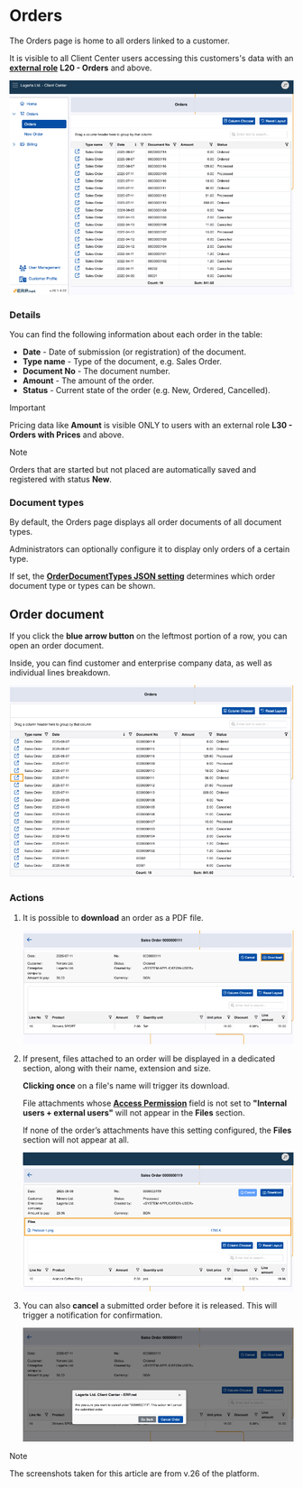 # Orders

The Orders page is home to all orders linked to a customer.

It is visible to all Client Center users accessing this customers's data with an **[external role](https://docs.erp.net/tech/modules/crm/sales/customers/external-access.html#roles)** **L20 - Orders** and above.

![pictures](pictures/orders_screen.png)

### Details

You can find the following information about each order in the table:

- **Date** - Date of submission (or registration) of the document.
- **Type name** - Type of the document, e.g. Sales Order.
- **Document No** - The document number.
- **Amount** - The amount of the order. 
- **Status** - Current state of the order (e.g. New, Ordered, Cancelled).

> [!Important]
>
> Pricing data like **Amount** is visible ONLY to users with an external role **L30 - Orders with Prices** and above.

> [!NOTE]
>
> Orders that are started but not placed are automatically saved and registered with status **New**.

### Document types

By default, the Orders page displays all order documents of all document types.

Administrators can optionally configure it to display only orders of a certain type. 

If set, the **[OrderDocumentTypes JSON setting](https://docs.erp.net/tech/modules/crm/clientcenter/reference.html#orderdocumenttypes-setting)** determines which order document type or types can be shown.

## Order document 

If you click the **blue arrow button** on the leftmost portion of a row, you can open an order document.

Inside, you can find customer and enterprise company data, as well as individual lines breakdown.

![pictures](pictures/orders_sele.png)

### Actions

1. It is possible to **download** an order as a PDF file.

    ![pictures](pictures/order_details_download.png)
   
2. If present, files attached to an order will be displayed in a dedicated section, along with their name, extension and size.

    **Clicking once** on a file's name will trigger its download.

   File attachments whose **[Access Permission](https://docs.erp.net/webclient/introduction/how-to/access-permission-field.html)** field is not set to **"Internal users + external users"** will not appear in the **Files** section.

    If none of the order’s attachments have this setting configured, the **Files** section will not appear at all.

    ![pictures](pictures/order_file_downloads.png)

3. You can also **cancel** a submitted order before it is released. This will trigger a notification for confirmation.

    ![pictures](pictures/order_cancel.png)

> [!NOTE]
> 
> The screenshots taken for this article are from v.26 of the platform.
